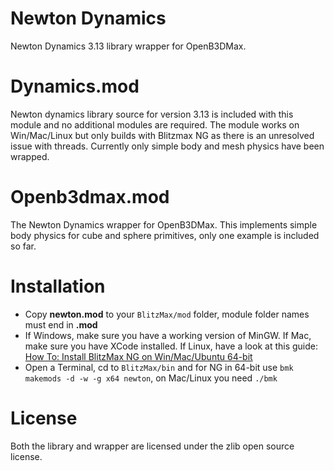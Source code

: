 # Newton Dynamics

Newton Dynamics 3.13 library wrapper for OpenB3DMax.

Dynamics.mod
============

Newton dynamics library source for version 3.13 is included with this module and no additional modules are required. The module works on Win/Mac/Linux but only builds with Blitzmax NG as there is an unresolved issue with threads. Currently only simple body and mesh physics have been wrapped.

Openb3dmax.mod
==============

The Newton Dynamics wrapper for OpenB3DMax. This implements simple body physics for cube and sphere primitives, only one example is included so far.

Installation
============

* Copy **newton.mod** to your `BlitzMax/mod` folder, module folder names must end in **.mod**
* If Windows, make sure you have a working version of MinGW. If Mac, make sure you have XCode installed. If Linux, have a look at this guide:
 [How To: Install BlitzMax NG on Win/Mac/Ubuntu 64-bit](https://www.syntaxbomb.com/index.php/topic,61.0.html)
* Open a Terminal, cd to `BlitzMax/bin` and for NG in 64-bit use `bmk makemods -d -w -g x64 newton`, on Mac/Linux you need `./bmk`

License
=======

Both the library and wrapper are licensed under the zlib open source license.


